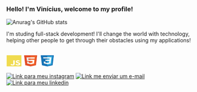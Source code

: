 ### Hello! I'm Vinícius, welcome to my profile!

![Anurag's GitHub stats](https://github-readme-stats.vercel.app/api?username=buenno01&show_icons=true&theme=tokyonight)

I'm studing full-stack development! I'll change the world with technology, helping other people to get through their obstacles using my applications!

<div style="display: inline_block"><br>
  <img align="center" alt="JavaScript" height="30" width="40" src="https://raw.githubusercontent.com/devicons/devicon/master/icons/javascript/javascript-plain.svg">
  <img align="center" alt="HTML" height="30" width="40" src="https://raw.githubusercontent.com/devicons/devicon/master/icons/html5/html5-original.svg">
  <img align="center" alt="CSS" height="30" width="40" src="https://raw.githubusercontent.com/devicons/devicon/master/icons/css3/css3-original.svg">
</div>

<div><br> 
  <a href="https://www.instagram.com/viniciusbuenoc" target="_blank"><img src="https://img.shields.io/badge/-Instagram-%23E4405F?style=for-the-badge&logo=instagram&logoColor=white" alt="Link para meu instagram" target="_blank"></a>
  <a href = "mailto:buenov535@gmail.com"><img src="https://img.shields.io/badge/-Gmail-%23333?style=for-the-badge&logo=gmail&logoColor=white" alt="Link me enviar um e-mail" target="_blank"></a>
  <a href="https://www.linkedin.com/in/viniciusbuenocosta/" target="_blank"><img src="https://img.shields.io/badge/-LinkedIn-%230077B5?style=for-the-badge&logo=linkedin&logoColor=white" alt="Link para meu linkedin" target="_blank"></a> 
</div>
